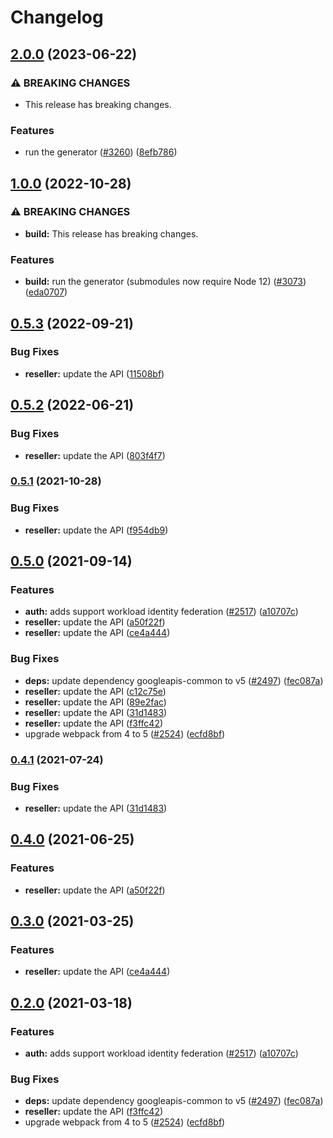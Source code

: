 # Changelog

## [2.0.0](https://github.com/googleapis/google-api-nodejs-client/compare/reseller-v1.0.0...reseller-v2.0.0) (2023-06-22)


### ⚠ BREAKING CHANGES

* This release has breaking changes.

### Features

* run the generator ([#3260](https://github.com/googleapis/google-api-nodejs-client/issues/3260)) ([8efb786](https://github.com/googleapis/google-api-nodejs-client/commit/8efb7861b7da4bc1472a4b654e46f90b29fbff20))

## [1.0.0](https://github.com/googleapis/google-api-nodejs-client/compare/reseller-v0.5.3...reseller-v1.0.0) (2022-10-28)


### ⚠ BREAKING CHANGES

* **build:** This release has breaking changes.

### Features

* **build:** run the generator (submodules now require Node 12) ([#3073](https://github.com/googleapis/google-api-nodejs-client/issues/3073)) ([eda0707](https://github.com/googleapis/google-api-nodejs-client/commit/eda07079dadab46a80b6f9ede618f4f43030169e))

## [0.5.3](https://github.com/googleapis/google-api-nodejs-client/compare/reseller-v0.5.2...reseller-v0.5.3) (2022-09-21)


### Bug Fixes

* **reseller:** update the API ([11508bf](https://github.com/googleapis/google-api-nodejs-client/commit/11508bf1f5e4700545870558ae4d467267ca1731))

## [0.5.2](https://github.com/googleapis/google-api-nodejs-client/compare/reseller-v0.5.1...reseller-v0.5.2) (2022-06-21)


### Bug Fixes

* **reseller:** update the API ([803f4f7](https://github.com/googleapis/google-api-nodejs-client/commit/803f4f70b3f684b65d6b2ab5f68301df378abc3a))

### [0.5.1](https://www.github.com/googleapis/google-api-nodejs-client/compare/reseller-v0.5.0...reseller-v0.5.1) (2021-10-28)


### Bug Fixes

* **reseller:** update the API ([f954db9](https://www.github.com/googleapis/google-api-nodejs-client/commit/f954db962a57628c47656748c7c0c219e11da4d7))

## [0.5.0](https://www.github.com/googleapis/google-api-nodejs-client/compare/reseller-v0.4.1...reseller-v0.5.0) (2021-09-14)


### Features

* **auth:** adds support workload identity federation ([#2517](https://www.github.com/googleapis/google-api-nodejs-client/issues/2517)) ([a10707c](https://www.github.com/googleapis/google-api-nodejs-client/commit/a10707c477759e7c9ef6360a2fe800856fb600c1))
* **reseller:** update the API ([a50f22f](https://www.github.com/googleapis/google-api-nodejs-client/commit/a50f22f717b668810a4f1a4821b7a4e19047600d))
* **reseller:** update the API ([ce4a444](https://www.github.com/googleapis/google-api-nodejs-client/commit/ce4a444aa9f8bdfacf562037339362f39fb5e346))


### Bug Fixes

* **deps:** update dependency googleapis-common to v5 ([#2497](https://www.github.com/googleapis/google-api-nodejs-client/issues/2497)) ([fec087a](https://www.github.com/googleapis/google-api-nodejs-client/commit/fec087abcf3d994dd41c3ffa0a0c12b1f9f09dae))
* **reseller:** update the API ([c12c75e](https://www.github.com/googleapis/google-api-nodejs-client/commit/c12c75ed20436747b0f302d482afbec092a37221))
* **reseller:** update the API ([89e2fac](https://www.github.com/googleapis/google-api-nodejs-client/commit/89e2fac7d2465be2d1c4dd2b9ec94f249c09d138))
* **reseller:** update the API ([31d1483](https://www.github.com/googleapis/google-api-nodejs-client/commit/31d1483348d2b35f953e88a14d69f122d8c5de47))
* **reseller:** update the API ([f3ffc42](https://www.github.com/googleapis/google-api-nodejs-client/commit/f3ffc4238b05eeccd020a4ea46bb80904afa22c8))
* upgrade webpack from 4 to 5  ([#2524](https://www.github.com/googleapis/google-api-nodejs-client/issues/2524)) ([ecfd8bf](https://www.github.com/googleapis/google-api-nodejs-client/commit/ecfd8bfcd06e1beabff7ec9a8c4000222379eb8d))

### [0.4.1](https://www.github.com/googleapis/google-api-nodejs-client/compare/reseller-v0.4.0...reseller-v0.4.1) (2021-07-24)


### Bug Fixes

* **reseller:** update the API ([31d1483](https://www.github.com/googleapis/google-api-nodejs-client/commit/31d1483348d2b35f953e88a14d69f122d8c5de47))

## [0.4.0](https://www.github.com/googleapis/google-api-nodejs-client/compare/reseller-v0.3.0...reseller-v0.4.0) (2021-06-25)


### Features

* **reseller:** update the API ([a50f22f](https://www.github.com/googleapis/google-api-nodejs-client/commit/a50f22f717b668810a4f1a4821b7a4e19047600d))

## [0.3.0](https://www.github.com/googleapis/google-api-nodejs-client/compare/reseller-v0.2.0...reseller-v0.3.0) (2021-03-25)


### Features

* **reseller:** update the API ([ce4a444](https://www.github.com/googleapis/google-api-nodejs-client/commit/ce4a444aa9f8bdfacf562037339362f39fb5e346))

## [0.2.0](https://www.github.com/googleapis/google-api-nodejs-client/compare/reseller-v0.1.0...reseller-v0.2.0) (2021-03-18)


### Features

* **auth:** adds support workload identity federation ([#2517](https://www.github.com/googleapis/google-api-nodejs-client/issues/2517)) ([a10707c](https://www.github.com/googleapis/google-api-nodejs-client/commit/a10707c477759e7c9ef6360a2fe800856fb600c1))


### Bug Fixes

* **deps:** update dependency googleapis-common to v5 ([#2497](https://www.github.com/googleapis/google-api-nodejs-client/issues/2497)) ([fec087a](https://www.github.com/googleapis/google-api-nodejs-client/commit/fec087abcf3d994dd41c3ffa0a0c12b1f9f09dae))
* **reseller:** update the API ([f3ffc42](https://www.github.com/googleapis/google-api-nodejs-client/commit/f3ffc4238b05eeccd020a4ea46bb80904afa22c8))
* upgrade webpack from 4 to 5  ([#2524](https://www.github.com/googleapis/google-api-nodejs-client/issues/2524)) ([ecfd8bf](https://www.github.com/googleapis/google-api-nodejs-client/commit/ecfd8bfcd06e1beabff7ec9a8c4000222379eb8d))
